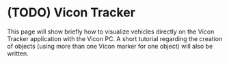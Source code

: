 # \(TODO\) Vicon Tracker

This page will show briefly how to visualize vehicles directly on the Vicon Tracker application with the Vicon PC. A short tutorial regarding the creation of objects \(using more than one Vicon marker for one object\) will also be written.

